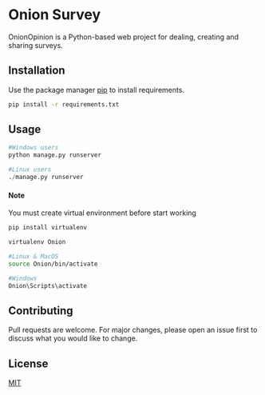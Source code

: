 # Onion Survey

OnionOpinion is a Python-based web project for dealing, creating and sharing surveys.

## Installation

Use the package manager [pip](https://pip.pypa.io/en/stable/) to install requirements.

```bash
pip install -r requirements.txt
```

## Usage

```python
#Windows users
python manage.py runserver

#Linux users
./manage.py runserver
```

#### Note
You must create virtual environment before start working
```bash
pip install virtualenv

virtualenv Onion

#Linux & MacOS
source Onion/bin/activate

#Windows
Onion\Scripts\activate
```

## Contributing
Pull requests are welcome. For major changes, please open an issue first to discuss what you would like to change.


## License
[MIT](https://choosealicense.com/licenses/mit/)
